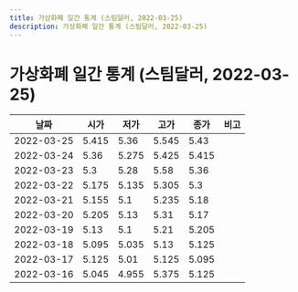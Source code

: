 ```yaml
---
title: 가상화폐 일간 통계 (스팀달러, 2022-03-25)
description: 가상화폐 일간 통계 (스팀달러, 2022-03-25)
---
```


가상화폐 일간 통계 (스팀달러, 2022-03-25)
===

|날짜|시가|저가|고가|종가|비고|
|--|--|--|--|--|--|
|2022-03-25|5.415|5.36|5.545|5.43|    |
|2022-03-24|5.36|5.275|5.425|5.415|    |
|2022-03-23|5.3|5.28|5.58|5.36|    |
|2022-03-22|5.175|5.135|5.305|5.3|    |
|2022-03-21|5.155|5.1|5.235|5.18|    |
|2022-03-20|5.205|5.13|5.31|5.17|    |
|2022-03-19|5.13|5.1|5.21|5.205|    |
|2022-03-18|5.095|5.035|5.13|5.125|    |
|2022-03-17|5.125|5.01|5.125|5.095|    |
|2022-03-16|5.045|4.955|5.375|5.125|    |
